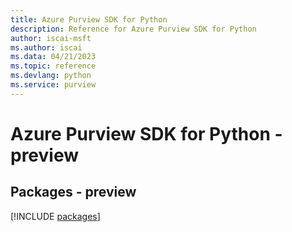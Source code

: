 ```yaml
---
title: Azure Purview SDK for Python
description: Reference for Azure Purview SDK for Python
author: iscai-msft
ms.author: iscai
ms.data: 04/21/2023
ms.topic: reference
ms.devlang: python
ms.service: purview
---
```

# Azure Purview SDK for Python - preview
## Packages - preview
[!INCLUDE [packages](purview-index.md)]